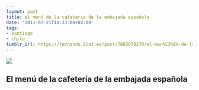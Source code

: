 ```yaml
---
layout: post
title: el menú de la cafetería de la embajada española
date: '2011-07-21T14:33:00+02:00'
tags:
- santiago
- chile
tumblr_url: https://fernando.blat.es/post/7883079270/el-men%C3%BA-de-la-cafeter%C3%ADa-de-la-embajada-espa%C3%B1ola
---
```

 ![](/tumblr_files/tumblr_looo810rW81qz4y16o1_1280.jpg)  

## El menú de la cafetería de la embajada española
